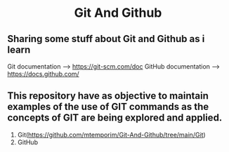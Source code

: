# <center>Git And Github<center>

## Sharing some stuff about Git and Github as i learn

Git documentation    --> https://git-scm.com/doc
GitHub documentation --> https://docs.github.com/

## This repository have as objective to maintain examples of the use of GIT commands as the concepts of GIT are being explored and applied.

1. Git(https://github.com/mtemporim/Git-And-Github/tree/main/Git) 
1. GitHub 